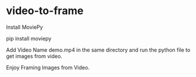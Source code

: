 # video-to-frame

Install MoviePy

pip install moviepy

Add Video Name demo.mp4 in the same directory and run the python file to get images from video.

Enjoy Framing Images from Video.
